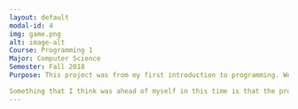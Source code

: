 ```yaml
---
layout: default
modal-id: 4
img: game.png
alt: image-alt
Course: Programming 1 
Major: Computer Science 
Semester: Fall 2018 
Purpose: This project was from my first introduction to programming. We learned about various programming concepts and were introduced to classes and my first data structure, the array. In the final of this course I showed my appitutde for creating something new and interesting in programming. At the time this was a diffcult project to complete. Now with further experience in coding I can make a much more comprehensive project. 

Something that I think was ahead of myself in this time is that the process of creating the map is dynamic. Thus, the map generation is an algorithm that has checks to ensure that the various obstacles are included and are not overlapped.
---
```

